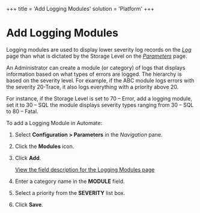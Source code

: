 +++
title = 'Add Logging Modules'
solution = 'Platform'
+++

# Add Logging Modules

Logging modules are used to display lower severity log records on the
*[Log](../Page_Desc/Log)* page than what is dictated by the Storage
Level on the *[Parameters](../Page_Desc/Parameters)* page.

An Administrator can create a module (or category) of logs that displays
information based on what types of errors are logged. The hierarchy is
based on the severity level. For example, if the ABC module logs errors
with the severity 20-Trace, it also logs everything with a priority
above 20.

For instance, if the Storage Level is set to 70 – Error, add a logging
module, set it to 30 – SQL the module displays severity types ranging
from 30 – SQL to 80 – Fatal.

To add a Logging Module in Automate:

1.  Select **Configuration \> Parameters** in the *Navigation* pane.

2.  Click the **Modules** icon.

3.  Click **Add**.
    
    [View the field description for the Logging Modules
    page](../Page_Desc/Logging_Modules)

4.  Enter a category name in the **MODULE** field.

5.  Select a priority from the **SEVERITY** list box.

6.  Click **Save**.

